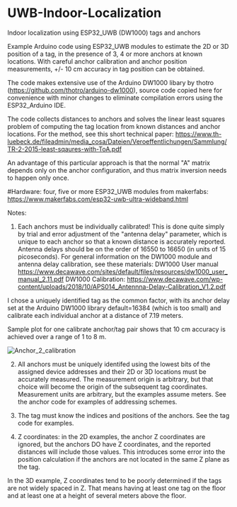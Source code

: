 # UWB-Indoor-Localization
Indoor localization using ESP32_UWB (DW1000) tags and anchors

Example Arduino code using ESP32_UWB modules to estimate the 2D or 3D position of a tag, in the presence of 3, 4 or more anchors at known locations. With careful anchor calibration and anchor position measurements, +/- 10 cm accuracy in tag position can be obtained.

The code makes extensive use of the Arduino DW1000 libary by thotro (https://github.com/thotro/arduino-dw1000), source code copied here for convenience with
minor changes to eliminate compilation errors using the ESP32_Arduino IDE.

The code collects distances to anchors and solves the linear least squares problem of computing the tag location from known distances and anchor locations.
For the method, see this short technical paper: https://www.th-luebeck.de/fileadmin/media_cosa/Dateien/Veroeffentlichungen/Sammlung/TR-2-2015-least-sqaures-with-ToA.pdf

An advantage of this particular approach is that the normal "A" matrix depends only on the anchor configuration, and thus matrix inversion needs to happen only once.

#Hardware: four, five or more ESP32_UWB modules from makerfabs:
https://www.makerfabs.com/esp32-uwb-ultra-wideband.html


Notes:  

1. Each anchors must be individually calibrated!  This is done quite simply by trial and error adjustment of the "antenna delay" parameter, which is unique to each anchor
so that a known distance is accurately reported. Antenna delays should be on the order of 16550 to 16650 (in units of 15 picoseconds).
For general information on the DW1000 module and antenna delay calibration, see these materials:
DW1000 User manual https://www.decawave.com/sites/default/files/resources/dw1000_user_manual_2.11.pdf
DW1000 Calibration: https://www.decawave.com/wp-content/uploads/2018/10/APS014_Antennna-Delay-Calibration_V1.2.pdf

I chose a uniquely identified tag as the common factor, with its anchor delay set at the Arduino DW1000 library default=16384 (which is too small) and 
calibrate each individual anchor at a distance of 7.19 meters. 

Sample plot for one calibrate anchor/tag pair shows that 10 cm accuracy is achieved over a range of 1 to 8 m.

![Anchor_2_calibration](https://user-images.githubusercontent.com/5509037/151675302-e3b7cb8b-c085-4a13-8b75-51dbb3f79a17.PNG)

2. All anchors must be uniquely identifed using the lowest bits of the assigned device addresses and their 2D or 3D locations must be accurately measured.
The measurement origin is arbitrary, but that choice will become the origin of the subsequent tag coordinates.  Measurement units are arbitrary, 
but the examples assume meters. See the anchor code for examples of addressing schemes.

3. The tag must know the indices and positions of the anchors. See the tag code for examples.

4. Z coordinates:  in the 2D examples, the anchor Z coordinates are ignored, but the anchors DO have Z coordinates, and the reported distances will
include those values. This introduces some error into the position calculation if the anchors are not located in the same Z plane as the tag.

In the 3D example, Z coordinates tend to be poorly determined if the tags are not widely spaced in Z. That means having at least one tag on the floor and 
at least one at a height of several meters above the floor.
